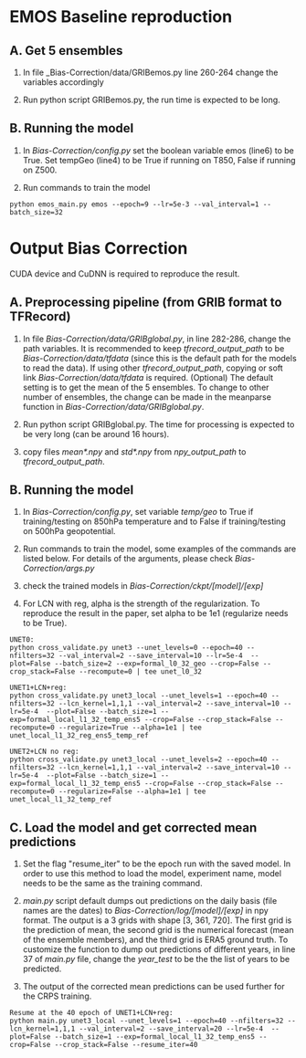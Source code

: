 # EMOS Baseline reproduction
## A. Get 5 ensembles
1. In file _Bias-Correction/data/GRIBemos.py line 260-264 change the variables accordingly

2. Run python script GRIBemos.py, the run time is expected to be long.

## B. Running the model
1. In _Bias-Correction/config.py_ set the boolean variable emos (line6) to be True. Set tempGeo (line4) to be True if running on T850, False if running on Z500. 

2. Run commands to train the model

```
python emos_main.py emos --epoch=9 --lr=5e-3 --val_interval=1 --batch_size=32
```


# Output Bias Correction
CUDA device and CuDNN is required to reproduce the result. 
## A. Preprocessing pipeline (from GRIB format to TFRecord)
1. In file _Bias-Correction/data/GRIBglobal.py_, in line 282-286, change the path variables. It is recommended to keep _tfrecord_output_path_ to be _Bias-Correction/data/tfdata_ (since this is the default path for the models to read the data). If using other _tfrecord_output_path_, copying or soft link _Bias-Correction/data/tfdata_ is required. (Optional) The default setting is to get the mean of the 5 ensembles. To change to other number of ensembles, the change can be made in the meanparse function in _Bias-Correction/data/GRIBglobal.py_.

2. Run python script GRIBglobal.py. The time for processing is expected to be very long (can be around 16 hours).

3. copy files _mean*.npy_ and _std*.npy_ from _npy_output_path_ to _tfrecord_output_path_.


## B. Running the model
1. In _Bias-Correction/config.py_, set variable _temp/geo_ to True if training/testing on 850hPa temperature and to False if training/testing on 500hPa geopotential.

2. Run commands to train the model, some examples of the commands are listed below. For details of the arguments, please check _Bias-Correction/args.py_

3. check the trained models in _Bias-Correction/ckpt/[model]/[exp]_

4. For LCN with reg, alpha is the strength of the regularization. To reproduce the result in the paper, set alpha to be 1e1 (regularize needs to be True). 

```
UNET0:
python cross_validate.py unet3 --unet_levels=0 --epoch=40 --nfilters=32 --val_interval=2 --save_interval=10 --lr=5e-4  --plot=False --batch_size=2 --exp=formal_l0_32_geo --crop=False --crop_stack=False --recompute=0 | tee unet_l0_32

UNET1+LCN+reg:
python cross_validate.py unet3_local --unet_levels=1 --epoch=40 --nfilters=32 --lcn_kernel=1,1,1 --val_interval=2 --save_interval=10 --lr=5e-4  --plot=False --batch_size=1 --exp=formal_local_l1_32_temp_ens5 --crop=False --crop_stack=False --recompute=0 --regularize=True --alpha=1e1 | tee unet_local_l1_32_reg_ens5_temp_ref

UNET2+LCN no reg:
python cross_validate.py unet3_local --unet_levels=2 --epoch=40 --nfilters=32 --lcn_kernel=1,1,1 --val_interval=2 --save_interval=10 --lr=5e-4  --plot=False --batch_size=1 --exp=formal_local_l1_32_temp_ens5 --crop=False --crop_stack=False --recompute=0 --regularize=False --alpha=1e1 | tee unet_local_l1_32_temp_ref
```

## C. Load the model and get corrected mean predictions
1. Set the flag "resume_iter" to be the epoch run with the saved model. In order to use this method to load the model, experiment name, model needs to be the same as the training command.

2. _main.py_ script default dumps out predictions on the daily basis (file names are the dates) to _Bias-Correction/log/[model]/[exp]_ in npy format. The output is a 3 grids with shape [3, 361, 720]. The first grid is the prediction of mean, the second grid is the numerical forecast (mean of the ensemble members), and the third grid is ERA5 ground truth. To customize the function to dump out predictions of different years, in line 37 of _main.py_ file, change the _year_test_ to be the the list of years to be predicted.

3. The output of the corrected mean predictions can be used further for the CRPS training.

```
Resume at the 40 epoch of UNET1+LCN+reg:
python main.py unet3_local --unet_levels=1 --epoch=40 --nfilters=32 --lcn_kernel=1,1,1 --val_interval=2 --save_interval=20 --lr=5e-4  --plot=False --batch_size=1 --exp=formal_local_l1_32_temp_ens5 --crop=False --crop_stack=False --resume_iter=40
```
